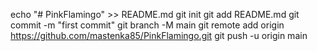 echo "# PinkFlamingo" >> README.md
git init
git add README.md
git commit -m "first commit"
git branch -M main
git remote add origin https://github.com/mastenka85/PinkFlamingo.git
git push -u origin main
